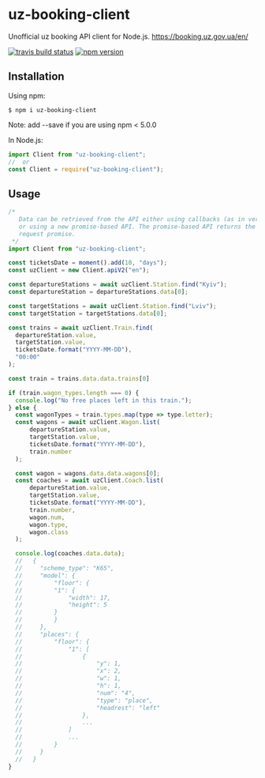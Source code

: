 # uz-booking-client

Unofficial uz booking API client for Node.js. https://booking.uz.gov.ua/en/

[![travis build status](https://travis-ci.com/DmytryS/uz-booking-client.svg?branch=master)](https://travis-ci.com/DmytryS/uz-booking-client.svg?branch=master) [![npm version](https://badge.fury.io/js/uz-booking-client.svg)](https://www.npmjs.com/package/uz-booking-client)

## Installation

Using npm:

```shell
$ npm i uz-booking-client
```

Note: add --save if you are using npm < 5.0.0

In Node.js:

```javascript
import Client from "uz-booking-client";
//  or
const Client = require("uz-booking-client");
```

## Usage

```javascript
/*
   Data can be retrieved from the API either using callbacks (as in versions < 1.0)
   or using a new promise-based API. The promise-based API returns the raw Axios
   request promise.
 */
import Client from "uz-booking-client";

const ticketsDate = moment().add(10, "days");
const uzClient = new Client.apiV2("en");

const departureStations = await uzClient.Station.find("Kyiv");
const departureStation = departureStations.data[0];

const targetStations = await uzClient.Station.find("Lviv");
const targetStation = targetStations.data[0];

const trains = await uzClient.Train.find(
  departureStation.value,
  targetStation.value,
  ticketsDate.format("YYYY-MM-DD"),
  "00:00"
);

const train = trains.data.data.trains[0]

if (train.wagon_types.length === 0) {
  console.log("No free places left in this train.");
} else {
  const wagonTypes = train.types.map(type => type.letter);
  const wagons = await uzClient.Wagon.list(
      departureStation.value,
      targetStation.value,
      ticketsDate.format("YYYY-MM-DD"),
      train.number
  );

  const wagon = wagons.data.data.wagons[0];
  const coaches = await uzClient.Coach.list(
      departureStation.value,
      targetStation.value,
      ticketsDate.format("YYYY-MM-DD"),
      train.number,
      wagon.num,
      wagon.type,
      wagon.class
  );

  console.log(coaches.data.data);
  //   {
  //     "scheme_type": "К65",
  //     "model": {
  //         "floor": {
  //         "1": {
  //             "width": 17,
  //             "height": 5
  //         }
  //         }
  //     },
  //     "places": {
  //         "floor": {
  //             "1": [
  //                 {
  //                     "y": 1,
  //                     "x": 2,
  //                     "w": 1,
  //                     "h": 1,
  //                     "num": "4",
  //                     "type": "place",
  //                     "headrest": "left"
  //                 },
  //                 ...
  //             ]
  //             ...
  //         }
  //     }
  //   }
}
```
